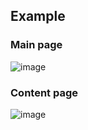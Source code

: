 ## Example

### Main page
![image](https://github.com/ecsimsw/blog.ecsimsw/assets/46060746/517aa13e-6094-4b29-939c-1f3eeb7119ea)

### Content page

![image](https://github.com/ecsimsw/blog.ecsimsw/assets/46060746/70351655-0ae9-4e3b-a922-ca37701e6b1f)
